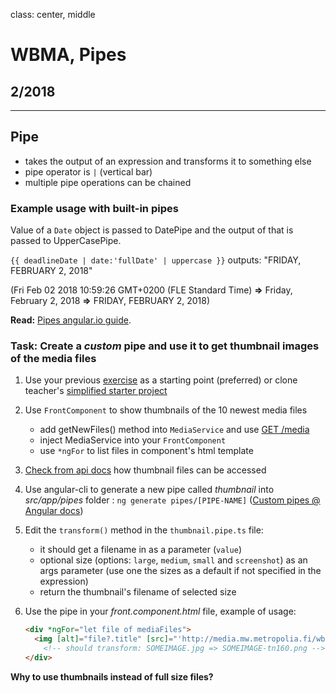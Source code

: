 class: center, middle

# WBMA, Pipes

## 2/2018

---

## Pipe

- takes the output of an expression and transforms it to something else
- pipe operator is `|` (vertical bar)
- multiple pipe operations can be chained

### Example usage with built-in pipes

Value of a `Date` object is passed to DatePipe and the output of that is passed to UpperCasePipe.

`{{ deadlineDate | date:'fullDate' | uppercase }}` outputs: "FRIDAY, FEBRUARY 2, 2018"

 (Fri Feb 02 2018 10:59:26 GMT+0200 (FLE Standard Time) **=>** Friday, February 2, 2018 **=>** FRIDAY, FEBRUARY 2, 2018)

**Read:** [Pipes angular.io guide](https://angular.io/docs/ts/latest/guide/pipes.html).

### Task: Create a _custom_ pipe and use it to get thumbnail images of the media files

1. Use your previous [exercise](w4-upload.md) as a starting point (preferred) or clone teacher's [simplified starter project](https://github.com/wbma/pipe-starter)
1. Use `FrontComponent` to show thumbnails of the 10 newest media files
    - add getNewFiles() method into `MediaService` and use [GET /media](http://media.mw.metropolia.fi/wbma/docs/#api-Media-GetMediaFiles)
    - inject MediaService into your `FrontComponent`
    - use `*ngFor` to list files in component's html template
1. [Check from api docs](http://media.mw.metropolia.fi/wbma/docs/#api-Media-GetFile) how thumbnail files can be accessed
1. Use angular-cli to generate a new pipe called _thumbnail_ into _src/app/pipes_ folder : `ng generate pipes/[PIPE-NAME]` ([Custom pipes @ Angular docs](https://angular.io/guide/pipes#custom-pipes))
1. Edit the `transform()` method in the `thumbnail.pipe.ts` file:
    - it should get a filename in as a parameter (`value`)
    - optional size (options: `large`, `medium`, `small` and `screenshot`) as an args parameter (use one the sizes as a default if not specified in the expression)
    - return the thumbnail's filename of selected size
1. Use the pipe in your _front.component.html_ file, example of usage:

    ```html
    <div *ngFor="let file of mediaFiles">
      <img [alt]="file?.title" [src]="'http://media.mw.metropolia.fi/wbma/uploads/' + (file?.filename | thumbnail: 'small')">
        <!-- should transform: SOMEIMAGE.jpg => SOMEIMAGE-tn160.png -->
    </div>
    ```


  **Why to use thumbnails instead of full size files?**
